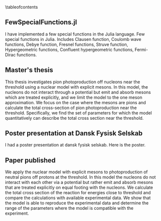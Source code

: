 \tableofcontents 

## FewSpecialFunctions.jl

I have implemented a few special functions in the Julia language. Few special functions in Julia. Includes Clausen function, Coulomb wave functions, Debye function, Fresnel functions, Struve function, Hypergeometric functions, Confluent hypergeometric functions, Fermi-Dirac functions.

## Master's thesis

This thesis investigates pion photoproduction off nucleons near the threshold using a nuclear model with explicit mesons. In this model, the nucleons do not interact through a potential but emit and absorb mesons which are treated explicitly, and we limit the model to the one meson approximation. We focus on the case where the mesons are pions and calculate the total cross-section of pion photoproduction near the threshold. Specifically, we find the set of parameters for which the model quantitatively can describe the total cross section near the threshold.

## Poster presentation at Dansk Fysisk Selskab

I had a poster presentation at dansk fysisk selskab. Here is the poster.

## Paper published

We apply the nuclear model with explicit mesons to photoproduction of neutral pions off protons at the threshold. In this model the nucleons do not interact with each other via a potential but rather emit and absorb mesons that are treated explicitly on equal footing with the nucleons. We calculate the total cross section of the reaction for energies close to threshold and compare the calculations with available experimental data. We show that the model is able to reproduce the experimental data and determine the range of the parameters where the model is compatible with the experiment.